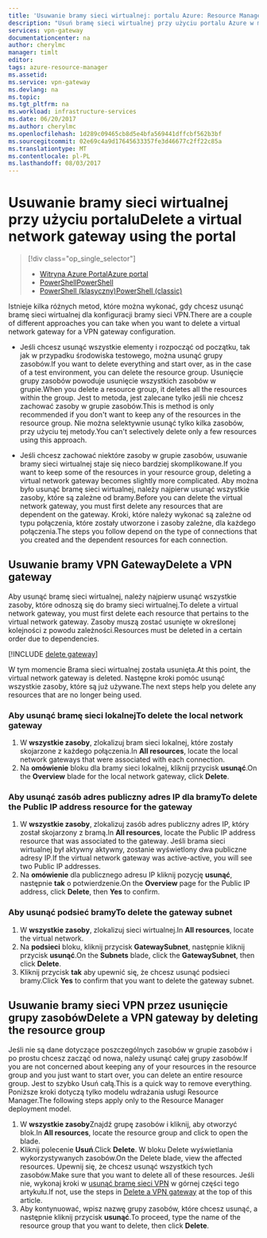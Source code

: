 ```yaml
---
title: 'Usuwanie bramy sieci wirtualnej: portalu Azure: Resource Manager | Dokumentacja firmy Microsoft'
description: "Usuń bramę sieci wirtualnej przy użyciu portalu Azure w modelu wdrażania usługi Resource Manager."
services: vpn-gateway
documentationcenter: na
author: cherylmc
manager: timlt
editor: 
tags: azure-resource-manager
ms.assetid: 
ms.service: vpn-gateway
ms.devlang: na
ms.topic: 
ms.tgt_pltfrm: na
ms.workload: infrastructure-services
ms.date: 06/20/2017
ms.author: cherylmc
ms.openlocfilehash: 1d289c09465cb8d5e4bfa569441dffcbf562b3bf
ms.sourcegitcommit: 02e69c4a9d17645633357fe3d46677c2ff22c85a
ms.translationtype: MT
ms.contentlocale: pl-PL
ms.lasthandoff: 08/03/2017
---
```

# <a name="delete-a-virtual-network-gateway-using-the-portal"></a><span data-ttu-id="2d226-103">Usuwanie bramy sieci wirtualnej przy użyciu portalu</span><span class="sxs-lookup"><span data-stu-id="2d226-103">Delete a virtual network gateway using the portal</span></span>

> [!div class="op_single_selector"]
> * [<span data-ttu-id="2d226-104">Witryna Azure Portal</span><span class="sxs-lookup"><span data-stu-id="2d226-104">Azure portal</span></span>](vpn-gateway-delete-vnet-gateway-portal.md)
> * [<span data-ttu-id="2d226-105">PowerShell</span><span class="sxs-lookup"><span data-stu-id="2d226-105">PowerShell</span></span>](vpn-gateway-delete-vnet-gateway-powershell.md)
> * [<span data-ttu-id="2d226-106">PowerShell (klasyczny)</span><span class="sxs-lookup"><span data-stu-id="2d226-106">PowerShell (classic)</span></span>](vpn-gateway-delete-vnet-gateway-classic-powershell.md)

<span data-ttu-id="2d226-107">Istnieje kilka różnych metod, które można wykonać, gdy chcesz usunąć bramę sieci wirtualnej dla konfiguracji bramy sieci VPN.</span><span class="sxs-lookup"><span data-stu-id="2d226-107">There are a couple of different approaches you can take when you want to delete a virtual network gateway for a VPN gateway configuration.</span></span>

- <span data-ttu-id="2d226-108">Jeśli chcesz usunąć wszystkie elementy i rozpocząć od początku, tak jak w przypadku środowiska testowego, można usunąć grupy zasobów.</span><span class="sxs-lookup"><span data-stu-id="2d226-108">If you want to delete everything and start over, as in the case of a test environment, you can delete the resource group.</span></span> <span data-ttu-id="2d226-109">Usunięcie grupy zasobów powoduje usunięcie wszystkich zasobów w grupie.</span><span class="sxs-lookup"><span data-stu-id="2d226-109">When you delete a resource group, it deletes all the resources within the group.</span></span> <span data-ttu-id="2d226-110">Jest to metoda, jest zalecane tylko jeśli nie chcesz zachować zasoby w grupie zasobów.</span><span class="sxs-lookup"><span data-stu-id="2d226-110">This is method is only recommended if you don't want to keep any of the resources in the resource group.</span></span> <span data-ttu-id="2d226-111">Nie można selektywnie usunąć tylko kilka zasobów, przy użyciu tej metody.</span><span class="sxs-lookup"><span data-stu-id="2d226-111">You can't selectively delete only a few resources using this approach.</span></span>

- <span data-ttu-id="2d226-112">Jeśli chcesz zachować niektóre zasoby w grupie zasobów, usuwanie bramy sieci wirtualnej staje się nieco bardziej skomplikowane.</span><span class="sxs-lookup"><span data-stu-id="2d226-112">If you want to keep some of the resources in your resource group, deleting a virtual network gateway becomes slightly more complicated.</span></span> <span data-ttu-id="2d226-113">Aby można było usunąć bramę sieci wirtualnej, należy najpierw usunąć wszystkie zasoby, które są zależne od bramy.</span><span class="sxs-lookup"><span data-stu-id="2d226-113">Before you can delete the virtual network gateway, you must first delete any resources that are dependent on the gateway.</span></span> <span data-ttu-id="2d226-114">Kroki, które należy wykonać są zależne od typu połączenia, które zostały utworzone i zasoby zależne, dla każdego połączenia.</span><span class="sxs-lookup"><span data-stu-id="2d226-114">The steps you follow depend on the type of connections that you created and the dependent resources for each connection.</span></span>

## <a name="delete-a-vpn-gateway"></a><span data-ttu-id="2d226-115">Usuwanie bramy VPN Gateway</span><span class="sxs-lookup"><span data-stu-id="2d226-115">Delete a VPN gateway</span></span>

<span data-ttu-id="2d226-116">Aby usunąć bramę sieci wirtualnej, należy najpierw usunąć wszystkie zasoby, które odnoszą się do bramy sieci wirtualnej.</span><span class="sxs-lookup"><span data-stu-id="2d226-116">To delete a virtual network gateway, you must first delete each resource that pertains to the virtual network gateway.</span></span> <span data-ttu-id="2d226-117">Zasoby muszą zostać usunięte w określonej kolejności z powodu zależności.</span><span class="sxs-lookup"><span data-stu-id="2d226-117">Resources must be deleted in a certain order due to dependencies.</span></span>

[!INCLUDE [delete gateway](../../includes/vpn-gateway-delete-vnet-gateway-portal-include.md)]

<span data-ttu-id="2d226-118">W tym momencie Brama sieci wirtualnej została usunięta.</span><span class="sxs-lookup"><span data-stu-id="2d226-118">At this point, the virtual network gateway is deleted.</span></span> <span data-ttu-id="2d226-119">Następne kroki pomóc usunąć wszystkie zasoby, które są już używane.</span><span class="sxs-lookup"><span data-stu-id="2d226-119">The next steps help you delete any resources that are no longer being used.</span></span>

### <a name="to-delete-the-local-network-gateway"></a><span data-ttu-id="2d226-120">Aby usunąć bramę sieci lokalnej</span><span class="sxs-lookup"><span data-stu-id="2d226-120">To delete the local network gateway</span></span>

1. <span data-ttu-id="2d226-121">W **wszystkie zasoby**, zlokalizuj bram sieci lokalnej, które zostały skojarzone z każdego połączenia.</span><span class="sxs-lookup"><span data-stu-id="2d226-121">In **All resources**, locate the local network gateways that were associated with each connection.</span></span>
2. <span data-ttu-id="2d226-122">Na **omówienie** bloku dla bramy sieci lokalnej, kliknij przycisk **usunąć**.</span><span class="sxs-lookup"><span data-stu-id="2d226-122">On the **Overview** blade for the local network gateway, click **Delete**.</span></span>

### <a name="to-delete-the-public-ip-address-resource-for-the-gateway"></a><span data-ttu-id="2d226-123">Aby usunąć zasób adres publiczny adres IP dla bramy</span><span class="sxs-lookup"><span data-stu-id="2d226-123">To delete the Public IP address resource for the gateway</span></span>

1. <span data-ttu-id="2d226-124">W **wszystkie zasoby**, zlokalizuj zasób adres publiczny adres IP, który został skojarzony z bramą.</span><span class="sxs-lookup"><span data-stu-id="2d226-124">In **All resources**, locate the Public IP address resource that was associated to the gateway.</span></span> <span data-ttu-id="2d226-125">Jeśli brama sieci wirtualnej był aktywny aktywny, zostanie wyświetlony dwa publiczne adresy IP.</span><span class="sxs-lookup"><span data-stu-id="2d226-125">If the virtual network gateway was active-active, you will see two Public IP addresses.</span></span> 
2. <span data-ttu-id="2d226-126">Na **omówienie** dla publicznego adresu IP kliknij pozycję **usunąć**, następnie **tak** o potwierdzenie.</span><span class="sxs-lookup"><span data-stu-id="2d226-126">On the **Overview** page for the Public IP address, click **Delete**, then **Yes** to confirm.</span></span>

### <a name="to-delete-the-gateway-subnet"></a><span data-ttu-id="2d226-127">Aby usunąć podsieć bramy</span><span class="sxs-lookup"><span data-stu-id="2d226-127">To delete the gateway subnet</span></span>

1. <span data-ttu-id="2d226-128">W **wszystkie zasoby**, zlokalizuj sieci wirtualnej.</span><span class="sxs-lookup"><span data-stu-id="2d226-128">In **All resources**, locate the virtual network.</span></span> 
2. <span data-ttu-id="2d226-129">Na **podsieci** bloku, kliknij przycisk **GatewaySubnet**, następnie kliknij przycisk **usunąć**.</span><span class="sxs-lookup"><span data-stu-id="2d226-129">On the **Subnets** blade, click the **GatewaySubnet**, then click **Delete**.</span></span> 
3. <span data-ttu-id="2d226-130">Kliknij przycisk **tak** aby upewnić się, że chcesz usunąć podsieci bramy.</span><span class="sxs-lookup"><span data-stu-id="2d226-130">Click **Yes** to confirm that you want to delete the gateway subnet.</span></span>

## <span data-ttu-id="2d226-131"><a name="deleterg"></a>Usuwanie bramy sieci VPN przez usunięcie grupy zasobów</span><span class="sxs-lookup"><span data-stu-id="2d226-131"><a name="deleterg"></a>Delete a VPN gateway by deleting the resource group</span></span>

<span data-ttu-id="2d226-132">Jeśli nie są dane dotyczące poszczególnych zasobów w grupie zasobów i po prostu chcesz zacząć od nowa, należy usunąć całej grupy zasobów.</span><span class="sxs-lookup"><span data-stu-id="2d226-132">If you are not concerned about keeping any of your resources in the resource group and you just want to start over, you can delete an entire resource group.</span></span> <span data-ttu-id="2d226-133">Jest to szybko Usuń całą.</span><span class="sxs-lookup"><span data-stu-id="2d226-133">This is a quick way to remove everything.</span></span> <span data-ttu-id="2d226-134">Poniższe kroki dotyczą tylko modelu wdrażania usługi Resource Manager.</span><span class="sxs-lookup"><span data-stu-id="2d226-134">The following steps apply only to the Resource Manager deployment model.</span></span>

1. <span data-ttu-id="2d226-135">W **wszystkie zasoby**Znajdź grupę zasobów i kliknij, aby otworzyć blok.</span><span class="sxs-lookup"><span data-stu-id="2d226-135">In **All resources**, locate the resource group and click to open the blade.</span></span>
2. <span data-ttu-id="2d226-136">Kliknij polecenie **Usuń**.</span><span class="sxs-lookup"><span data-stu-id="2d226-136">Click **Delete**.</span></span> <span data-ttu-id="2d226-137">W bloku Delete wyświetlania wykorzystywanych zasobów.</span><span class="sxs-lookup"><span data-stu-id="2d226-137">On the Delete blade, view the affected resources.</span></span> <span data-ttu-id="2d226-138">Upewnij się, że chcesz usunąć wszystkich tych zasobów.</span><span class="sxs-lookup"><span data-stu-id="2d226-138">Make sure that you want to delete all of these resources.</span></span> <span data-ttu-id="2d226-139">Jeśli nie, wykonaj kroki w [usunąć bramę sieci VPN](#deletegw) w górnej części tego artykułu.</span><span class="sxs-lookup"><span data-stu-id="2d226-139">If not, use the steps in [Delete a VPN gateway](#deletegw) at the top of this article.</span></span>
3. <span data-ttu-id="2d226-140">Aby kontynuować, wpisz nazwę grupy zasobów, które chcesz usunąć, a następnie kliknij przycisk **usunąć**.</span><span class="sxs-lookup"><span data-stu-id="2d226-140">To proceed, type the name of the resource group that you want to delete, then click **Delete**.</span></span>
